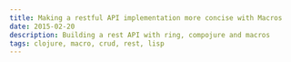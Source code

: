 ```yaml
---
title: Making a restful API implementation more concise with Macros
date: 2015-02-20
description: Building a rest API with ring, compojure and macros
tags: clojure, macro, crud, rest, lisp
---
```

